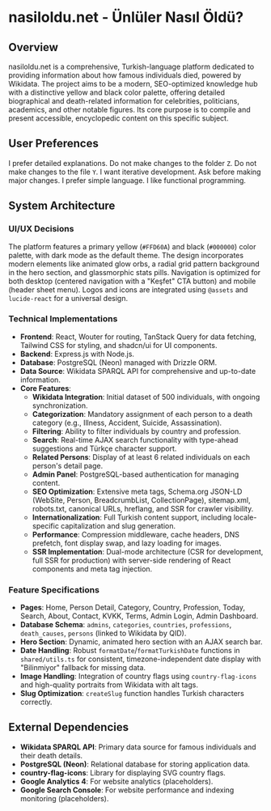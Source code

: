 # nasiloldu.net - Ünlüler Nasıl Öldü?

## Overview
nasiloldu.net is a comprehensive, Turkish-language platform dedicated to providing information about how famous individuals died, powered by Wikidata. The project aims to be a modern, SEO-optimized knowledge hub with a distinctive yellow and black color palette, offering detailed biographical and death-related information for celebrities, politicians, academics, and other notable figures. Its core purpose is to compile and present accessible, encyclopedic content on this specific subject.

## User Preferences
I prefer detailed explanations. Do not make changes to the folder `Z`. Do not make changes to the file `Y`. I want iterative development. Ask before making major changes. I prefer simple language. I like functional programming.

## System Architecture

### UI/UX Decisions
The platform features a primary yellow (`#FFD60A`) and black (`#000000`) color palette, with dark mode as the default theme. The design incorporates modern elements like animated glow orbs, a radial grid pattern background in the hero section, and glassmorphic stats pills. Navigation is optimized for both desktop (centered navigation with a "Keşfet" CTA button) and mobile (header sheet menu). Logos and icons are integrated using `@assets` and `lucide-react` for a universal design.

### Technical Implementations
- **Frontend**: React, Wouter for routing, TanStack Query for data fetching, Tailwind CSS for styling, and shadcn/ui for UI components.
- **Backend**: Express.js with Node.js.
- **Database**: PostgreSQL (Neon) managed with Drizzle ORM.
- **Data Source**: Wikidata SPARQL API for comprehensive and up-to-date information.
- **Core Features**:
    - **Wikidata Integration**: Initial dataset of 500 individuals, with ongoing synchronization.
    - **Categorization**: Mandatory assignment of each person to a death category (e.g., Illness, Accident, Suicide, Assassination).
    - **Filtering**: Ability to filter individuals by country and profession.
    - **Search**: Real-time AJAX search functionality with type-ahead suggestions and Türkçe character support.
    - **Related Persons**: Display of at least 6 related individuals on each person's detail page.
    - **Admin Panel**: PostgreSQL-based authentication for managing content.
    - **SEO Optimization**: Extensive meta tags, Schema.org JSON-LD (WebSite, Person, BreadcrumbList, CollectionPage), sitemap.xml, robots.txt, canonical URLs, hreflang, and SSR for crawler visibility.
    - **Internationalization**: Full Turkish content support, including locale-specific capitalization and slug generation.
    - **Performance**: Compression middleware, cache headers, DNS prefetch, font display swap, and lazy loading for images.
    - **SSR Implementation**: Dual-mode architecture (CSR for development, full SSR for production) with server-side rendering of React components and meta tag injection.

### Feature Specifications
- **Pages**: Home, Person Detail, Category, Country, Profession, Today, Search, About, Contact, KVKK, Terms, Admin Login, Admin Dashboard.
- **Database Schema**: `admins`, `categories`, `countries`, `professions`, `death_causes`, `persons` (linked to Wikidata by QID).
- **Hero Section**: Dynamic, animated hero section with an AJAX search bar.
- **Date Handling**: Robust `formatDate`/`formatTurkishDate` functions in `shared/utils.ts` for consistent, timezone-independent date display with "Bilinmiyor" fallback for missing data.
- **Image Handling**: Integration of country flags using `country-flag-icons` and high-quality portraits from Wikidata with alt tags.
- **Slug Optimization**: `createSlug` function handles Turkish characters correctly.

## External Dependencies
- **Wikidata SPARQL API**: Primary data source for famous individuals and their death details.
- **PostgreSQL (Neon)**: Relational database for storing application data.
- **country-flag-icons**: Library for displaying SVG country flags.
- **Google Analytics 4**: For website analytics (placeholders).
- **Google Search Console**: For website performance and indexing monitoring (placeholders).